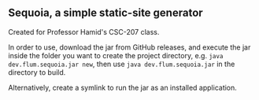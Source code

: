 ## Sequoia, a simple static-site generator

Created for Professor Hamid's CSC-207 class.

In order to use, download the jar from GitHub releases,
and execute the jar inside the folder you want to create
the project directory, e.g. `java dev.flum.sequoia.jar new`,
then use `java dev.flum.sequoia.jar` in the directory to
build.

Alternatively, create a symlink to run the jar as an installed
application.